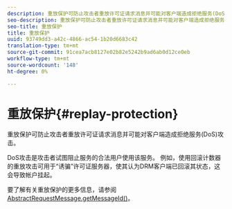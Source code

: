 ```yaml
---
description: 重放保护可防止攻击者重放许可证请求消息并可能对客户端造成拒绝服务(DoS)攻击。
seo-description: 重放保护可防止攻击者重放许可证请求消息并可能对客户端造成拒绝服务(DoS)攻击。
seo-title: 重放保护
title: 重放保护
uuid: 93749dd3-a42c-4866-ac54-1b20d6683c42
translation-type: tm+mt
source-git-commit: 91cea7acb8127e02b82e5242b9ad6ab0d12ce0eb
workflow-type: tm+mt
source-wordcount: '148'
ht-degree: 0%

---
```



# 重放保护{#replay-protection}

重放保护可防止攻击者重放许可证请求消息并可能对客户端造成拒绝服务(DoS)攻击。

DoS攻击是攻击者试图阻止服务的合法用户使用该服务。 例如，使用回滚计数器的重放攻击可用于“诱骗”许可证服务器，使其认为DRM客户端已回滚其状态，这会导致帐户挂起。

要了解有关重放保护的更多信息，请参阅[ AbstractRequestMessage.getMessageId()](https://help.adobe.com/en_US/primetime/api/drm-apis/server/javadocs-flashaccess-pro/com/adobe/flashaccess/sdk/protocol/AbstractRequestMessage.html#getMessageId())。
